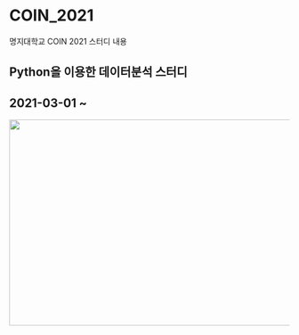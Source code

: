 # COIN_2021
명지대학교 COIN 2021 스터디 내용

## Python을 이용한 데이터분석 스터디
## 2021-03-01 ~ 


<img src="C:/Users/Kim/Desktop/코인활동.jpg" width="700" height="370">
